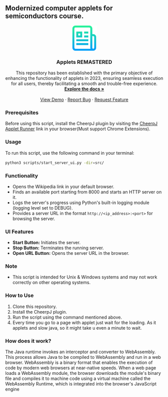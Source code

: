 ## Modernized computer applets for semiconductors course. 

<div align="center">
  <a href="https://github.com/geugenm/modern-lab-comp-applets">
    <img src=".github/img/logo.png" alt="Logo" width="80" height="80">
  </a>
  <h3 align="center">Applets REMASTERED</h3>

  <p align="center">
    This repository has been established with the primary objective of enhancing the functionality of applets in 2023, ensuring seamless execution for all users, thereby facilitating a smooth and trouble-free experience. 
    <br />
    <a href="https://github.com/geugenm/modern-lab-comp-applets/tree/master/docs"><strong>Explore the docs »</strong></a>
    <br />
    <br />
    <a href="https://www.acsu.buffalo.edu/~wie/applet/diffusion/diffusion.html">View Demo</a>
    ·
    <a href="https://github.com/geugenm/modern-lab-comp-applets/issues">Report Bug</a>
    ·
    <a href="https://github.com/geugenm/modern-lab-comp-applets/issues">Request Feature</a>
  </p>
</div>


### Prerequisites
Before using this script, install the CheerpJ plugin by visiting the [CheerpJ Applet Runner](https://chromewebstore.google.com/detail/cheerpj-applet-runner/bbmolahhldcbngedljfadjlognfaaein) link in your browser(Must support Chrome Extensions).

### Usage
To run this script, use the following command in your terminal:

```bash
python3 scripts/start_server_ui.py -dir=src/
```


### Functionality
- Opens the Wikipedia link in your default browser.
- Finds an available port starting from 8000 and starts an HTTP server on it.
- Logs the server's progress using Python's built-in logging module (logging level set to DEBUG).
- Provides a server URL in the format `http://<ip_address>:<port>` for browsing the server.

### UI Features
- **Start Button:** Initiates the server.
- **Stop Button:** Terminates the running server.
- **Open URL Button:** Opens the server URL in the browser.

### Note
- This script is intended for Unix & Windows systems and may not work correctly on other operating systems.

### How to Use
1. Clone this repository.
2. Install the CheerpJ plugin.
3. Run the script using the command mentioned above.
4. Every time you go to a page with applet just wait for the loading. As it applets and slow java, so it might take u even a minute to wait.

### How does it work?
The Java runtime invokes an interceptor and converter to WebAssembly. This process allows Java to be compiled to WebAssembly and run in a web browser. WebAssembly is a binary format that enables the execution of code by modern web browsers at near-native speeds. When a web page loads a WebAssembly module, the browser downloads the module's binary file and compiles it to machine code using a virtual machine called the WebAssembly Runtime, which is integrated into the browser's JavaScript engine
